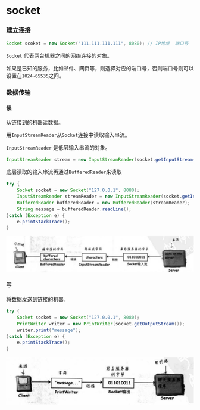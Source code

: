 # socket

### 建立连接

```java
Socket scoket = new Socket("111.111.111.111", 8080); // IP地址  端口号
```

`Socket` 代表两台机器之间的网络连接的对象。

如果是已知的服务，比如邮件、网页等，则选择对应的端口号，否则端口号则可以设置在`1024~65535`之间。

### 数据传输

#### 读

从链接到的机器读数据。

用`InputStreamReader`从`Socket`连接中读取输入串流。

`InputStreamReader` 是低层输入串流的对象。

```java
InputStreamReader stream = new InputStreamReader(socket.getInputStream());
```

底层读取的输入串流再通过`BufferedReader`来读取

```java
try {
    Socket socket = new Socket("127.0.0.1", 8080);
    InputStreamReader streamReader = new InputStreamReader(socket.getInputStream());
    BufferedReader bufferedReader = new BufferedReader(streamReader);
    String message = bufferedReader.readLine();
}catch (Exception e) {
    e.printStackTrace();
}
```

![image-20231107141323609](typora文档图片/image-20231107141323609.png)

#### 写

将数据发送到链接的机器。

```java
try {
    Socket socket = new Socket("127.0.0.1", 8080);
    PrintWriter writer = new PrintWriter(socket.getOutputStream());
    writer.print("message");
}catch (Exception e) {
    e.printStackTrace();
}
```

![image-20231107142226479](typora文档图片/image-20231107142226479.png)